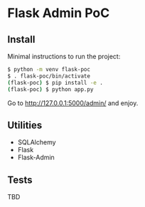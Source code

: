 # Flask Admin PoC

## Install

Minimal instructions to run the project:

```sh
$ python -m venv flask-poc
$ . flask-poc/bin/activate
(flask-poc) $ pip install -e .
(flask-poc) $ python app.py
```

Go to http://127.0.0.1:5000/admin/ and enjoy.

## Utilities

- SQLAlchemy
- Flask
- Flask-Admin

## Tests

TBD
